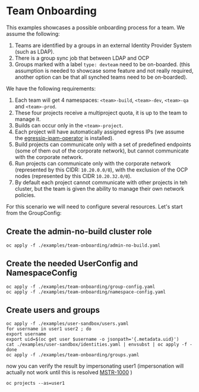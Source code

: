 # Team Onboarding

This examples showcases a possible onboarding process for a team. We assume the following:

1. Teams are identified by a groups in an external Identity Provider System (such as LDAP).  
2. There is a group sync job that between LDAP and OCP
3. Groups marked with a label `type: devteam` need to be on-boarded. (this assumption is needed to showcase some feature and not really required, another option can be that all synched teams need to be on-boarded).

We have the following requirements:

1. Each team will get 4 namespaces: `<team>-build`, `<team>-dev`, `<team>-qa` and `<team>-prod`.
2. These four projects receive a multiproject quota, it is up to the team to manage it.
3. Builds can occur only in the `<team>-project`.
4. Each project will have automatically assigned egress IPs (we assume the [egressip-ipam-operator](https://github.com/redhat-cop/egressip-ipam-operator) is installed).
5. Build projects can communicate only with a set of predefined endpoints (some of them out of the corporate network), but cannot communicate with the corporate network.
6. Run projects can communicate only with the corporate network (represented by this CIDR: `10.20.0.0/0`), with the exclusion of the OCP nodes (represented by this CIDR `10.20.32.0/0`).
7. By default each project cannot communicate with other projects in teh cluster, but the team is given the ability to manage their own network policies.

For this scenario we will need to configure several resources. Let's start from the GroupConfig:

## Create the admin-no-build cluster role

```shell
oc apply -f ./examples/team-onboarding/admin-no-build.yaml
```

## Create the needed UserConfig and NamespaceConfig

```shell
oc apply -f ./examples/team-onboarding/group-config.yaml
oc apply -f ./examples/team-onboarding/namespace-config.yaml
```

## Create users and groups

```shell
oc apply -f ./examples/user-sandbox/users.yaml
for username in user1 user2 ; do
export username
export uid=$(oc get user $username -o jsonpath='{.metadata.uid}')
cat ./examples/user-sandbox/identities.yaml | envsubst | oc apply -f -
done
oc apply -f ./examples/team-onboarding/groups.yaml
```

now you can verify the result by impersonating user1 (impersonation will actually not work until this is resolved [MSTR-1000](https://issues.redhat.com/browse/MSTR-1000) )

```shell
oc projects --as=user1
```
